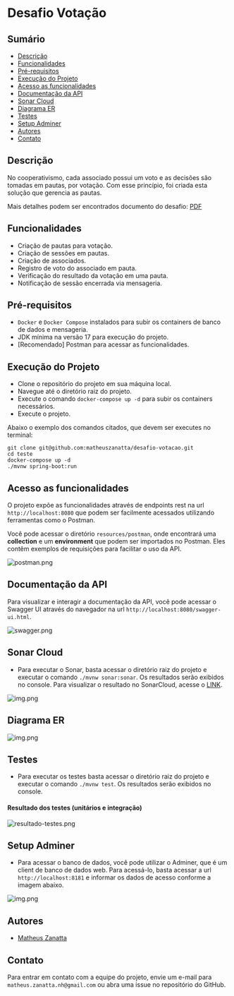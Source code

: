 # Desafio Votação

## Sumário

- [Descrição](#descrição)
- [Funcionalidades](#funcionalidades)
- [Pré-requisitos](#pré-requisitos)
- [Execução do Projeto](#execução-do-projeto)
- [Acesso as funcionalidades](#acesso-as-funcionalidades)
- [Documentação da API](#documentação-da-api)
- [Sonar Cloud](#sonar-cloud)
- [Diagrama ER](#diagrama-er)
- [Testes](#testes)
- [Setup Adminer](#setup-adminer)
- [Autores](#autores)
- [Contato](#contato)

## Descrição

No cooperativismo, cada associado possui um voto e as decisões são tomadas em pautas, por votação.
Com esse princípio, foi criada esta solução que gerencia as pautas.

Mais detalhes podem ser encontrados documento do desafio: [PDF](resources/desafio.pdf)

## Funcionalidades

- Criação de pautas para votação.
- Criação de sessões em pautas.
- Criação de associados.
- Registro de voto do associado em pauta.
- Verificação do resultado da votação em uma pauta.
- Notificação de sessão encerrada via mensageria.

## Pré-requisitos

- `Docker` e `Docker Compose` instalados para subir os containers de banco de dados e mensageria.
- JDK mínima na versão 17 para execução do projeto.
- [Recomendado] Postman para acessar as funcionalidades.

## Execução do Projeto

- Clone o repositório do projeto em sua máquina local.
- Navegue até o diretório raiz do projeto.
- Execute o comando `docker-compose up -d` para subir os containers necessários.
- Execute o projeto.

Abaixo o exemplo dos comandos citados, que devem ser executes no terminal:

```ssh
git clone git@github.com:matheuszanatta/desafio-votacao.git
cd teste
docker-compose up -d
./mvnw spring-boot:run
```

## Acesso as funcionalidades

O projeto expõe as funcionalidades através de endpoints rest na url `http://localhost:8080` que podem ser facilmente
acessados utilizando ferramentas como o Postman.

Você pode acessar o diretório `resources/postman`, onde encontrará uma **collection** e um **environment** que podem ser
importados no Postman. Eles contêm exemplos de requisições para facilitar o uso da API.

![postman.png](resources/screenshots/postman.png)

## Documentação da API

Para visualizar e interagir a documentação da API, você pode acessar o Swagger UI através do navegador na
url `http://localhost:8080/swagger-ui.html`.

![swagger.png](resources/screenshots/swagger.png)

## Sonar Cloud

- Para executar o Sonar, basta acessar o diretório raiz do projeto e executar o comando `./mvnw sonar:sonar`. Os
  resultados serão exibidos no console. Para visualizar o resultado no SonarCloud, acesse
  o [LINK](https://sonarcloud.io/summary/overall?id=matheuszanatta_matheus-zanatta).

![img.png](resources/screenshots/resultado-sonar.png)

## Diagrama ER

![img.png](resources/screenshots/diagrama-ER.png)

## Testes

- Para executar os testes basta acessar o diretório raiz do projeto e executar o comando `./mvnw test`. Os resultados
  serão exibidos no console.

#### Resultado dos testes (unitários e integração)

![resultado-testes.png](resources/screenshots/resultado-testes.png)

## Setup Adminer

- Para acessar o banco de dados, você pode utilizar o Adminer, que é um client de banco de dados web. Para acessá-lo,
  basta acessar a url `http://localhost:8181` e informar os dados de acesso conforme a imagem abaixo.

![img.png](resources/screenshots/adminer-login.png)

## Autores

- [Matheus Zanatta](https://github.com/matheuszanatta)

## Contato

Para entrar em contato com a equipe do projeto, envie um e-mail
para `matheus.zanatta.nh@gmail.com` ou abra uma issue no
repositório do GitHub.
